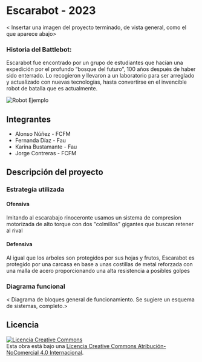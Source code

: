 # Escarabot - 2023

< Insertar una imagen del proyecto terminado, de vista general, como el que aparece abajo>

### Historia del Battlebot:

Escarabot fue encontrado por un grupo de estudiantes que hacían una expedición por el profundo “bosque del futuro”, 100 años después de haber sido enterrado.
Lo recogieron y llevaron a un laboratorio para ser arreglado y actualizado con nuevas tecnologías, hasta convertirse en el invencible robot de batalla que es actualmente.
  
![Robot Ejemplo](/multimedia/Escarabot-terminado.png)

## Integrantes
- Alonso Núñez - FCFM
- Fernanda Díaz - Fau
- Karina Bustamante - Fau
- Jorge Contreras - FCFM


## Descripción del proyecto
  
### Estrategia utilizada
  
#### Ofensiva

Imitando al escarabajo rinoceronte usamos un sistema de compresion motorizada de alto torque con dos "colmillos" gigantes que buscan retener al rival

#### Defensiva

Al igual que los arboles son protegidos por sus hojas y frutos, Escarabot es protegido por una carcasa en base a unas costillas de metal reforzada con una malla de acero proporcionando una alta resistencia a posibles golpes

### Diagrama funcional
< Diagrama de bloques general de funcionamiento. Se sugiere un esquema de sistemas, completo.>

## Licencia
<a rel="license" href="http://creativecommons.org/licenses/by-nc/4.0/"><img alt="Licencia Creative Commons" style="border-width:0" src="https://i.creativecommons.org/l/by-nc/4.0/88x31.png" /></a><br />Esta obra está bajo una <a rel="license" href="http://creativecommons.org/licenses/by-nc/4.0/">Licencia Creative Commons Atribución-NoComercial 4.0 Internacional</a>.
